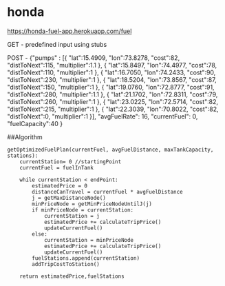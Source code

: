 # honda
 
 https://honda-fuel-app.herokuapp.com/fuel

  GET - predefined input using stubs
  
  POST - {"pumps" : [{
        "lat":15.4909,
        "lon":73.8278,
        "cost":82,
        "distToNext":115,
        "multiplier":1.1
    },
    {
        "lat":15.8497,
        "lon":74.4977,
        "cost":78,
        "distToNext":110,
        "multiplier":1
    },
    {
        "lat":16.7050,
        "lon":74.2433,
        "cost":90,
        "distToNext":230,
        "multiplier":1
    },
    {
        "lat":18.5204,
        "lon":73.8567,
        "cost":87,
        "distToNext":150,
        "multiplier":1
    },
    {
        "lat":19.0760,
        "lon":72.8777,
        "cost":91,
        "distToNext":280,
        "multiplier":1.1
    },
    {
        "lat":21.1702,
        "lon":72.8311,
        "cost":79,
        "distToNext":260,
        "multiplier":1
    },
    {
        "lat":23.0225,
        "lon":72.5714,
        "cost":82,
        "distToNext":215,
        "multiplier":1
    },
    {
        "lat":22.3039,
        "lon":70.8022,
        "cost":82,
        "distToNext":0,
        "multiplier":1
    }],
    "avgFuelRate": 16,
    "currentFuel": 0,
    "fuelCapacity":40
}


##Algorithm

	getOptimizedFuelPlan(currentFuel, avgFuelDistance, maxTankCapacity, stations):
		currentStation= 0 //startingPoint
		currentFuel = fuelInTank
	
		while currentStation < endPoint:
			estimatedPrice = 0
			distanceCanTravel = currentFuel * avgFuelDistance
			j = getMaxDistanceNode()
			minPriceNode = getMinPriceNodeUntilJ(j)
			if minPriceNode = currentStation:
				currentStation = j
				estimatedPrice += calculateTripPrice()
				updateCurrentFuel()
			else:
				currentStation = minPriceNode
				estimatedPrice += calculateTripPrice()
				updateCurrentFuel()
			fuelStations.append(currentStation)
			addTripCostToStation()

		return estimatedPrice,fuelStations

